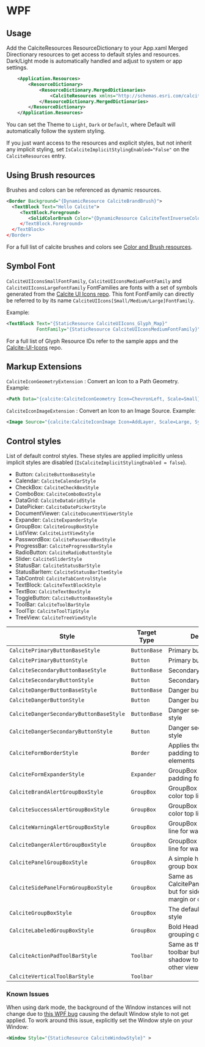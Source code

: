 # WPF

## Usage<a name="usage" />

Add the CalciteResources ResourceDictionary to your App.xaml Merged Directionary resources to get access
to default styles and resources. Dark/Light mode is automatically handled and adjust to system or app settings.

```xml
    <Application.Resources>
        <ResourceDictionary>
            <ResourceDictionary.MergedDictionaries>
                <CalciteResources xmlns="http://schemas.esri.com/calcite/2024" Theme="Light" />
            </ResourceDictionary.MergedDictionaries>
        </ResourceDictionary>
    </Application.Resources>
```

You can set the Theme to `Light`, `Dark` or `Default`, where Default will automatically follow the system styling.

If you just want access to the resources and explicit styles, but not inherit any implicit styling, set `IsCalciteImplicitStylingEnabled="False"` on the `CalciteResources` entry.

## Using Brush resources

Brushes and colors can be referenced as dynamic resources.

```xml
<Border Background="{DynamicResource CalciteBrandBrush}">
  <TextBlock Text="Hello Calcite">
     <TextBlock.Foreground>
        <SolidColorBrush Color="{DynamicResource CalciteTextInverseColor} />
     </TextBlock.Foreground>
  </TextBlock>
</Border>
```

For a full list of calcite brushes and colors see [Color and Brush resources](brushes.md).

## Symbol Font
`CalciteUIIconsSmallFontFamily`, `CalciteUIIconsMediumFontFamily` and `CalciteUIIconsLargeFontFamily` FontFamilies are fonts with a set of symbols generated from the [Calcite UI Icons repo](https://github.com/Esri/calcite-ui-icons).
This font FontFamily can directly be referred to by its name `CalciteUIIcons[Small/Medium/Large]FontFamily`.

Example:
```xml
<TextBlock Text="{StaticResource CalciteUIIcons_Glyph_Map}" 
           FontFamily="{StaticResource CalciteUIIconsMediumFontFamily}" />
```

For a full list of Glyph Resource IDs refer to the sample apps and the [Calcite-UI-Icons](https://github.com/Esri/calcite-ui-icons) repo.

## Markup Extensions

`CalciteIconGeometryExtension` : Convert an Icon to a Path Geometry. Example:

```xml
<Path Data="{calcite:CalciteIconGeometry Icon=ChevronLeft, Scale=Small}" Fill="Green" Width="32" Height="32" Stretch="Uniform" />
```

`CalciteIconImageExtension` : Convert an Icon to an Image Source. Example:
```xml
<Image Source="{calcite:CalciteIconImage Icon=AddLayer, Scale=Large, SymbolSize=32, Brush=Blue}" Width="32" Height="32" />
```

## Control styles

List of default control styles. These styles are applied implicitly unless implicit styles are disabled (`IsCalciteImplicitStylingEnabled = false`).

- Button: `CalciteButtonBaseStyle` 
- Calendar: `CalciteCalendarStyle`
- CheckBox: `CalciteCheckBoxStyle`
- ComboBox: `CalciteComboBoxStyle`
- DataGrid: `CalciteDataGridStyle`
- DatePicker: `CalciteDatePickerStyle`
- DocumentViewer: `CalciteDocumentViewerStyle`
- Expander: `CalciteExpanderStyle`
- GroupBox: `CalciteGroupBoxStyle`
- ListView: `CalciteListViewStyle`
- PasswordBox: `CalcitePasswordBoxStyle`
- ProgressBar: `CalciteProgressBarStyle`
- RadioButton: `CalciteRadioButtonStyle`
- Slider: `CalciteSliderStyle`
- StatusBar: `CalciteStatusBarStyle`
- StatusBarItem: `CalciteStatusBarItemStyle`
- TabControl: `CalciteTabControlStyle`
- TextBlock: `CalciteTextBlockStyle`
- TextBox: `CalciteTextBoxStyle`
- ToggleButton: `CalciteButtonBaseStyle`
- ToolBar: `CalciteToolBarStyle`
- ToolTip: `CalciteToolTipStyle`
- TreeView: `CalciteTreeViewStyle`

| Style | Target Type | Description | Example |
| --- | --- | --- | --- |
| `CalcitePrimaryButtonBaseStyle` | `ButtonBase` | Primary button style | ![image](https://github.com/user-attachments/assets/b77103d7-57f8-4ce8-8fea-36ecb4db3d44) |
| `CalcitePrimaryButtonStyle` | `Button` | Primary button style | ![image](https://github.com/user-attachments/assets/b77103d7-57f8-4ce8-8fea-36ecb4db3d44) |
| `CalciteSecondaryButtonBaseStyle` | `ButtonBase` | Secondary button style | ![image](https://github.com/user-attachments/assets/58ed445a-bb98-4a3b-8af5-c25ef0e913b8) |
| `CalciteSecondaryButtonStyle` | `Button` | Secondary button style | ![image](https://github.com/user-attachments/assets/58ed445a-bb98-4a3b-8af5-c25ef0e913b8) |
| `CalciteDangerButtonBaseStyle` | `ButtonBase` | Danger button style | ![image](https://github.com/user-attachments/assets/3c4b8471-14ec-46b0-ae0f-6aa537ed324e) |
| `CalciteDangerButtonStyle` | `Button` | Danger button style | ![image](https://github.com/user-attachments/assets/3c4b8471-14ec-46b0-ae0f-6aa537ed324e) |
| `CalciteDangerSecondaryButtonBaseStyle` | `ButtonBase` | Danger secondary button style | ![image](https://github.com/user-attachments/assets/e6387373-7d76-46b9-891c-51d618201155) |
| `CalciteDangerSecondaryButtonStyle` | `Button` | Danger secondary button style | ![image](https://github.com/user-attachments/assets/e6387373-7d76-46b9-891c-51d618201155) |
| `CalciteFormBorderStyle` | `Border` | Applies the default form padding to contained elements |    |
| `CalciteFormExpanderStyle` | `Expander` | GroupBox with extra padding for form elements  | ![image](https://github.com/user-attachments/assets/bbe7ce07-c88c-4317-bf1f-cff2146a72b6) |
| `CalciteBrandAlertGroupBoxStyle` | `GroupBox` | GroupBox with a brand color top line | ![image](https://github.com/user-attachments/assets/e16da37c-1973-4075-9204-d8592f604407) |
| `CalciteSuccessAlertGroupBoxStyle` | `GroupBox` | GroupBox with a brand color top line | ![image](https://github.com/user-attachments/assets/d88a7840-7a3d-4691-9412-ba494fc4726e) |
| `CalciteWarningAlertGroupBoxStyle` | `GroupBox` | GroupBox with a yellow top line for warnings | ![image](https://github.com/user-attachments/assets/8ed03e84-1154-4f12-ad49-220d328e3465) |
| `CalciteDangerAlertGroupBoxStyle` | `GroupBox` | GroupBox with a red top line for warnings | ![image](https://github.com/user-attachments/assets/fa14ea31-db14-4edc-be38-7cf0805261a4) |
| `CalcitePanelGroupBoxStyle` | `GroupBox` | A simple header/content group box style | ![image](https://github.com/user-attachments/assets/a9253f91-5f1e-43b1-8550-72de7ddc8da8) |
| `CalciteSidePanelFormGroupBoxStyle` | `GroupBox` | Same as CalcitePanelGroupBoxStyle but for side panels with no margin or drop shadows |   |
| `CalciteGroupBoxStyle` | `GroupBox` | The default group box style | ![image](https://github.com/user-attachments/assets/71e53a15-de77-4b82-89f6-6add504868e3) |
| `CalciteLabeledGroupBoxStyle` | `GroupBox` | Bold Header for simple grouping of sub-elements | ![image](https://github.com/user-attachments/assets/9aff9e57-ca78-4ed2-b016-56e6c1c9cfcd) |
| `CalciteActionPadToolBarStyle` | `Toolbar` | Same as the default toolbar but with a drop shadow to place on top of other view areas  | ![image](https://github.com/user-attachments/assets/da65ce4f-671d-46e7-9dcc-99a025c9b412) |
| `CalciteVerticalToolBarStyle` | `Toolbar` |   |   |

### Known Issues

When using dark mode, the background of the Window instances will not change due to [this WPF bug](https://github.com/dotnet/wpf/issues/10461) causing the default Window style to not get applied. To work around this issue, explicitly set the Window style on your Window:
```xml
<Window Style="{StaticResource CalciteWindowStyle}" >
```
